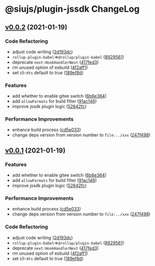 # @siujs/plugin-jssdk ChangeLog

## [v0.0.2](https://github.com/siujs/plugins/compare/74492aaef296c7620003487cc3ec0d7693a6adde...v0.0.2) (2021-01-19)

### Code Refactoring

- adjust code writing ([2d193dc](https://github.com/siujs/plugins/commit/2d193dc43b149e5fda0157f77bc37012c24cd8ee))
- `rollup-plugin-babel`=>`@rollup/plugin-babel` ([8929561](https://github.com/siujs/plugins/commit/8929561b1186cddaf66d736184fdc96d5f8cc58b))
- deprecate `next:HookHandlerNext` ([417fed3](https://github.com/siujs/plugins/commit/417fed38fada948103febbdb41474f831b005827))
- rm unused option of esbuild ([4f2aff1](https://github.com/siujs/plugins/commit/4f2aff14e6d2cbff68765401e27da287dabb80b5))
- set cli-`dts` default to true ([189ef8d](https://github.com/siujs/plugins/commit/189ef8d7a45e697840c39a86bdb9ce94ec97192f))

### Features

- add whether to enable gitee switch ([6b6e364](https://github.com/siujs/plugins/commit/6b6e3642db67f71fb6f92b0e78b6cc5a9ca42bd2))
- add `allowFormats` for build filter ([91ac146](https://github.com/siujs/plugins/commit/91ac146c01655f5e78404a78235da73895c20f57))
- improve jssdk plugin logic ([52642fc](https://github.com/siujs/plugins/commit/52642fcc3d640d2d225505ca2bf407c9e2da2c1e))

### Performance Improvements

- enhance build process ([cd5e033](https://github.com/siujs/plugins/commit/cd5e033cec84512536e6e5641e19a68a1087d777))
- change deps version from version number to `file:../xxx` ([247f498](https://github.com/siujs/plugins/commit/247f4981e61264d92187b42f9ba270194ed34c2c))

## [v0.0.1](https://github.com/siujs/plugins/compare/74492aaef296c7620003487cc3ec0d7693a6adde...v0.0.1) (2021-01-19)

### Features

- add whether to enable gitee switch ([6b6e364](https://github.com/siujs/plugins/commit/6b6e3642db67f71fb6f92b0e78b6cc5a9ca42bd2))
- add `allowFormats` for build filter ([91ac146](https://github.com/siujs/plugins/commit/91ac146c01655f5e78404a78235da73895c20f57))
- improve jssdk plugin logic ([52642fc](https://github.com/siujs/plugins/commit/52642fcc3d640d2d225505ca2bf407c9e2da2c1e))

### Performance Improvements

- enhance build process ([cd5e033](https://github.com/siujs/plugins/commit/cd5e033cec84512536e6e5641e19a68a1087d777))
- change deps version from version number to `file:../xxx` ([247f498](https://github.com/siujs/plugins/commit/247f4981e61264d92187b42f9ba270194ed34c2c))

### Code Refactoring

- adjust code writing ([2d193dc](https://github.com/siujs/plugins/commit/2d193dc43b149e5fda0157f77bc37012c24cd8ee))
- `rollup-plugin-babel`=>`@rollup/plugin-babel` ([8929561](https://github.com/siujs/plugins/commit/8929561b1186cddaf66d736184fdc96d5f8cc58b))
- deprecate `next:HookHandlerNext` ([417fed3](https://github.com/siujs/plugins/commit/417fed38fada948103febbdb41474f831b005827))
- rm unused option of esbuild ([4f2aff1](https://github.com/siujs/plugins/commit/4f2aff14e6d2cbff68765401e27da287dabb80b5))
- set cli-`dts` default to true ([189ef8d](https://github.com/siujs/plugins/commit/189ef8d7a45e697840c39a86bdb9ce94ec97192f))